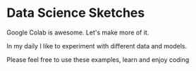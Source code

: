# Data Science Sketches

Google Colab is awesome. Let's make more of it.

In my daily I like to experiment with different data and models.

Please feel free to use these examples, learn and enjoy coding
